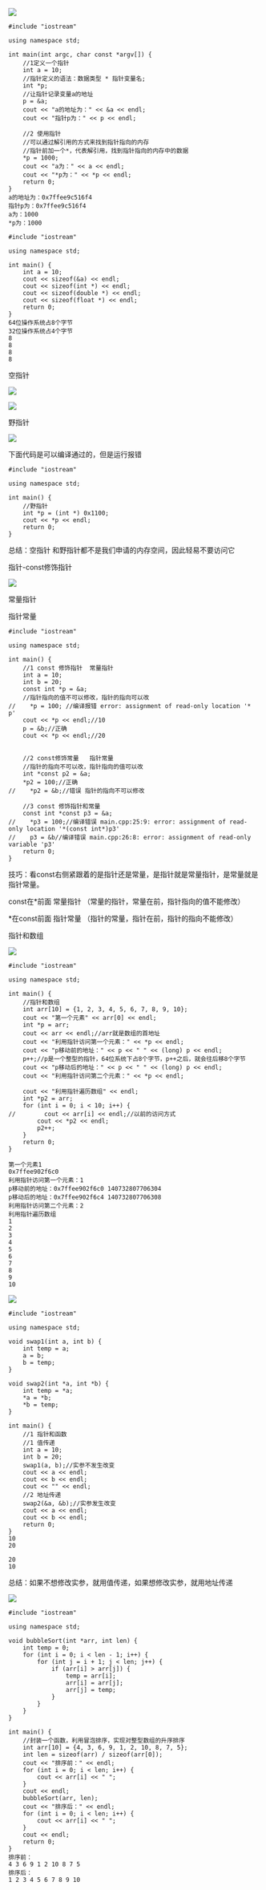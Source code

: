 ![](https://gitee.com/hxc8/images3/raw/master/img/202407172238631.jpg)

```
#include "iostream"

using namespace std;

int main(int argc, char const *argv[]) {
    //1定义一个指针
    int a = 10;
    //指针定义的语法：数据类型 * 指针变量名;
    int *p;
    //让指针记录变量a的地址
    p = &a;
    cout << "a的地址为：" << &a << endl;
    cout << "指针p为：" << p << endl;

    //2 使用指针
    //可以通过解引用的方式来找到指针指向的内存
    //指针前加一个*，代表解引用，找到指针指向的内存中的数据
    *p = 1000;
    cout << "a为：" << a << endl;
    cout << "*p为：" << *p << endl;
    return 0;
}
a的地址为：0x7ffee9c516f4
指针p为：0x7ffee9c516f4
a为：1000
*p为：1000

```

```
#include "iostream"

using namespace std;

int main() {
    int a = 10;
    cout << sizeof(&a) << endl;
    cout << sizeof(int *) << endl;
    cout << sizeof(double *) << endl;
    cout << sizeof(float *) << endl;
    return 0;
}
64位操作系统占8个字节
32位操作系统占4个字节
8
8
8
8

```

空指针

![](https://gitee.com/hxc8/images3/raw/master/img/202407172238886.jpg)

![](https://gitee.com/hxc8/images3/raw/master/img/202407172238934.jpg)

野指针

![](https://gitee.com/hxc8/images3/raw/master/img/202407172238282.jpg)

下面代码是可以编译通过的，但是运行报错

```
#include "iostream"

using namespace std;

int main() {
    //野指针
    int *p = (int *) 0x1100;
    cout << *p << endl;
    return 0;
}
```

总结：空指针 和野指针都不是我们申请的内存空间，因此轻易不要访问它

指针-const修饰指针

![](https://gitee.com/hxc8/images3/raw/master/img/202407172238688.jpg)

常量指针

指针常量

```
#include "iostream"

using namespace std;

int main() {
    //1 const 修饰指针  常量指针
    int a = 10;
    int b = 20;
    const int *p = &a;
    //指针指向的值不可以修改，指针的指向可以改
//    *p = 100; //编译报错 error: assignment of read-only location '* p'
    cout << *p << endl;//10
    p = &b;//正确
    cout << *p << endl;//20


    //2 const修饰常量   指针常量
    //指针的指向不可以改，指针指向的值可以改
    int *const p2 = &a;
    *p2 = 100;//正确
//    *p2 = &b;//错误 指针的指向不可以修改

    //3 const 修饰指针和常量
    const int *const p3 = &a;
//    *p3 = 100;//编译错误 main.cpp:25:9: error: assignment of read-only location '*(const int*)p3'
//    p3 = &b//编译错误 main.cpp:26:8: error: assignment of read-only variable 'p3'
    return 0;
}
```

技巧：看const右侧紧跟着的是指针还是常量，是指针就是常量指针，是常量就是指针常量。

const在*前面  常量指针   （常量的指针，常量在前，指针指向的值不能修改）

*在const前面  指针常量  （指针的常量，指针在前，指针的指向不能修改）

指针和数组

![](https://gitee.com/hxc8/images3/raw/master/img/202407172238703.jpg)

```
#include "iostream"

using namespace std;

int main() {
    //指针和数组
    int arr[10] = {1, 2, 3, 4, 5, 6, 7, 8, 9, 10};
    cout << "第一个元素" << arr[0] << endl;
    int *p = arr;
    cout << arr << endl;//arr就是数组的首地址
    cout << "利用指针访问第一个元素：" << *p << endl;
    cout << "p移动前的地址：" << p << " " << (long) p << endl;
    p++;//p是一个整型的指针，64位系统下占8个字节，p++之后，就会往后移8个字节
    cout << "p移动后的地址：" << p << " " << (long) p << endl;
    cout << "利用指针访问第二个元素：" << *p << endl;

    cout << "利用指针遍历数组" << endl;
    int *p2 = arr;
    for (int i = 0; i < 10; i++) {
//        cout << arr[i] << endl;//以前的访问方式
        cout << *p2 << endl;
        p2++;
    }
    return 0;
}

第一个元素1
0x7ffee902f6c0
利用指针访问第一个元素：1
p移动前的地址：0x7ffee902f6c0 140732807706304
p移动后的地址：0x7ffee902f6c4 140732807706308
利用指针访问第二个元素：2
利用指针遍历数组
1
2
3
4
5
6
7
8
9
10

```

![](https://gitee.com/hxc8/images3/raw/master/img/202407172238531.jpg)

```
#include "iostream"

using namespace std;

void swap1(int a, int b) {
    int temp = a;
    a = b;
    b = temp;
}

void swap2(int *a, int *b) {
    int temp = *a;
    *a = *b;
    *b = temp;
}

int main() {
    //1 指针和函数
    //1 值传递
    int a = 10;
    int b = 20;
    swap1(a, b);//实参不发生改变
    cout << a << endl;
    cout << b << endl;
    cout << "" << endl;
    //2 地址传递
    swap2(&a, &b);//实参发生改变
    cout << a << endl;
    cout << b << endl;
    return 0;
}
10
20

20
10

```

总结：如果不想修改实参，就用值传递，如果想修改实参，就用地址传递

![](https://gitee.com/hxc8/images3/raw/master/img/202407172238479.jpg)

```
#include "iostream"

using namespace std;

void bubbleSort(int *arr, int len) {
    int temp = 0;
    for (int i = 0; i < len - 1; i++) {
        for (int j = i + 1; j < len; j++) {
            if (arr[i] > arr[j]) {
                temp = arr[i];
                arr[i] = arr[j];
                arr[j] = temp;
            }
        }
    }
}

int main() {
    //封装一个函数，利用冒泡排序，实现对整型数组的升序排序
    int arr[10] = {4, 3, 6, 9, 1, 2, 10, 8, 7, 5};
    int len = sizeof(arr) / sizeof(arr[0]);
    cout << "排序前：" << endl;
    for (int i = 0; i < len; i++) {
        cout << arr[i] << " ";
    }
    cout << endl;
    bubbleSort(arr, len);
    cout << "排序后：" << endl;
    for (int i = 0; i < len; i++) {
        cout << arr[i] << " ";
    }
    cout << endl;
    return 0;
}
排序前：
4 3 6 9 1 2 10 8 7 5 
排序后：
1 2 3 4 5 6 7 8 9 10 
```